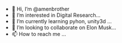- 👋 Hi, I’m @amenbrother
- 👀 I’m interested in Digital Research...
- 🌱 I’m currently learning pyhon, unity3d ...
- 💞️ I’m looking to collaborate on Elon Musk...
- 📫 How to reach me ...

<!---
amenbrother/amenbrother is a ✨ special ✨ repository because its `README.md` (this file) appears on your GitHub profile.
You can click the Preview link to take a look at your changes.
--->
